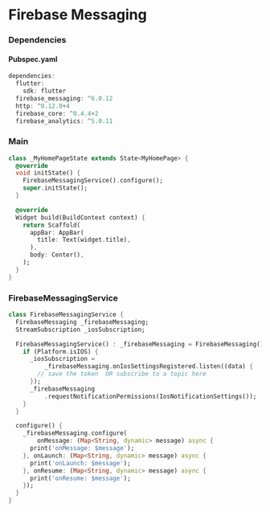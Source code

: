 # Firebase Messaging
<!-- <p align="center">
<img src="https://github.com/ThiagoEvoa/flutter_examples/blob/master/images/firebasemessaging.gif" height="649" width="300">
</p> -->

### Dependencies

#### Pubspec.yaml
```dart
dependencies:
  flutter:
    sdk: flutter
  firebase_messaging: ^6.0.12
  http: ^0.12.0+4
  firebase_core: ^0.4.4+2
  firebase_analytics: ^5.0.11
```

### Main
```dart
class _MyHomePageState extends State<MyHomePage> {
  @override
  void initState() {
    FirebaseMessagingService().configure();
    super.initState();
  }

  @override
  Widget build(BuildContext context) {
    return Scaffold(
      appBar: AppBar(
        title: Text(widget.title),
      ),
      body: Center(),
    );
  }
}
```

### FirebaseMessagingService
```dart
class FirebaseMessagingService {
  FirebaseMessaging _firebaseMessaging;
  StreamSubscription _iosSubscription;

  FirebaseMessagingService() : _firebaseMessaging = FirebaseMessaging() {
    if (Platform.isIOS) {
      _iosSubscription =
          _firebaseMessaging.onIosSettingsRegistered.listen((data) {
        // save the token  OR subscribe to a topic here
      });
      _firebaseMessaging
          .requestNotificationPermissions(IosNotificationSettings());
    }
  }

  configure() {
    _firebaseMessaging.configure(
        onMessage: (Map<String, dynamic> message) async {
      print('onMessage: $message');
    }, onLaunch: (Map<String, dynamic> message) async {
      print('onLaunch: $message');
    }, onResume: (Map<String, dynamic> message) async {
      print('onResume: $message');
    });
  }
}
```
